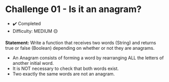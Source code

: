 # Challenge 01 - Is it an anagram?

- ✔️ Completed
- Difficulty: MEDIUM 🟡

**Statement:** Write a function that receives two words (String) and returns true or false (Boolean) depending on whether or not they are anagrams.

- An Anagram consists of forming a word by rearranging ALL the letters of another initial word.
- It is NOT necessary to check that both words exist.
- Two exactly the same words are not an anagram.
